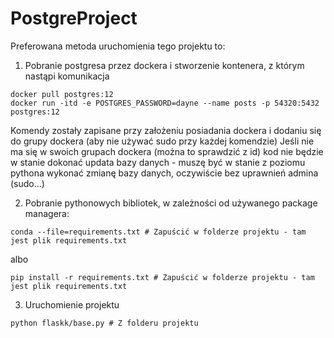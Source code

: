 # PostgreProject

Preferowana metoda uruchomienia tego projektu to:
1. Pobranie postgresa przez dockera i stworzenie kontenera, z którym nastąpi komunikacja
```
docker pull postgres:12
docker run -itd -e POSTGRES_PASSWORD=dayne --name posts -p 54320:5432 postgres:12
```
Komendy zostały zapisane przy założeniu posiadania dockera i dodaniu się do grupy dockera (aby nie używać sudo przy każdej komendzie)
Jeśli nie ma się w swoich grupach dockera (można to sprawdzić z id) kod nie będzie w stanie dokonać updata bazy danych - 
muszę być w stanie z poziomu pythona wykonać zmianę bazy danych, oczywiście bez uprawnień admina (sudo...)

2. Pobranie pythonowych bibliotek, w zależności od używanego package managera:
```
conda --file=requirements.txt # Zapuścić w folderze projektu - tam jest plik requirements.txt
```
albo
```
pip install -r requirements.txt # Zapuścić w folderze projektu - tam jest plik requirements.txt
```

3. Uruchomienie projektu
```
python flaskk/base.py # Z folderu projektu
```
